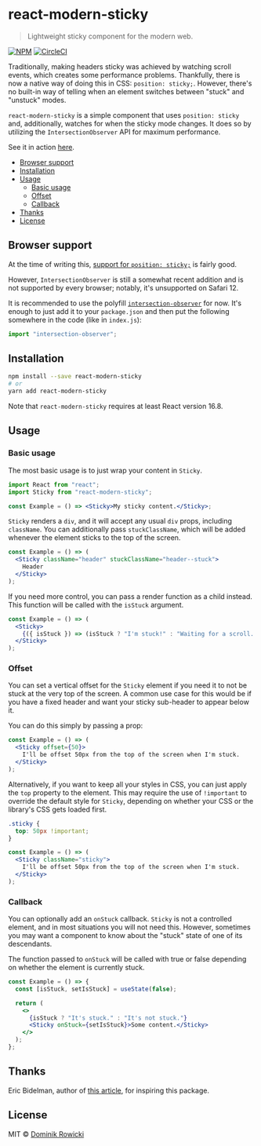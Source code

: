 # react-modern-sticky

> Lightweight sticky component for the modern web.

[![NPM](https://img.shields.io/npm/v/react-modern-sticky.svg)](https://www.npmjs.com/package/react-modern-sticky)
[![CircleCI](https://circleci.com/gh/papermana/react-modern-sticky.svg?style=svg)](https://circleci.com/gh/papermana/react-modern-sticky)

Traditionally, making headers sticky was achieved by watching scroll events, which creates some performance problems. Thankfully, there is now a native way of doing this in CSS: `position: sticky;`. However, there's no built-in way of telling when an element switches between "stuck" and "unstuck" modes.

`react-modern-sticky` is a simple component that uses `position: sticky` and, additionally, watches for when the sticky mode changes. It does so by utilizing the `IntersectionObserver` API for maximum performance.

See it in action [here](https://papermana.github.io/react-modern-sticky/).

- [Browser support](#browser-support)
- [Installation](#installation)
- [Usage](#usage)
  - [Basic usage](#basic-usage)
  - [Offset](#offset)
  - [Callback](#callback)
- [Thanks](#thanks)
- [License](#license)

## Browser support

At the time of writing this, [support for `position: sticky;`](https://caniuse.com/#feat=css-sticky) is fairly good.

However, `IntersectionObserver` is still a somewhat recent addition and is not supported by every browser; notably, it's unsupported on Safari 12.

It is recommended to use the polyfill [`intersection-observer`](https://www.npmjs.com/package/intersection-observer) for now. It's enough to just add it to your `package.json` and then put the following somewhere in the code (like in `index.js`):

```js
import "intersection-observer";
```

## Installation

```bash
npm install --save react-modern-sticky
# or
yarn add react-modern-sticky
```

Note that `react-modern-sticky` requires at least React version 16.8.

## Usage

### Basic usage

The most basic usage is to just wrap your content in `Sticky`.

```jsx
import React from "react";
import Sticky from "react-modern-sticky";

const Example = () => <Sticky>My sticky content.</Sticky>;
```

`Sticky` renders a `div`, and it will accept any usual `div` props, including `className`. You can additionally pass `stuckClassName`, which will be added whenever the element sticks to the top of the screen.

```jsx
const Example = () => (
  <Sticky className="header" stuckClassName="header--stuck">
    Header
  </Sticky>
);
```

If you need more control, you can pass a render function as a child instead. This function will be called with the `isStuck` argument.

```jsx
const Example = () => (
  <Sticky>
    {({ isStuck }) => (isStuck ? "I'm stuck!" : "Waiting for a scroll...")}
  </Sticky>
);
```

### Offset

You can set a vertical offset for the `Sticky` element if you need it to not be stuck at the very top of the screen. A common use case for this would be if you have a fixed header and want your sticky sub-header to appear below it.

You can do this simply by passing a prop:

```jsx
const Example = () => (
  <Sticky offset={50}>
    I'll be offset 50px from the top of the screen when I'm stuck.
  </Sticky>
);
```

Alternatively, if you want to keep all your styles in CSS, you can just apply the `top` property to the element. This may require the use of `!important` to override the default style for `Sticky`, depending on whether your CSS or the library's CSS gets loaded first.

```css
.sticky {
  top: 50px !important;
}
```

```jsx
const Example = () => (
  <Sticky className="sticky">
    I'll be offset 50px from the top of the screen when I'm stuck.
  </Sticky>
);
```

### Callback

You can optionally add an `onStuck` callback. `Sticky` is not a controlled element, and in most situations you will not need this. However, sometimes you may want a component to know about the "stuck" state of one of its descendants.

The function passed to `onStuck` will be called with true or false depending on whether the element is currently stuck.

```jsx
const Example = () => {
  const [isStuck, setIsStuck] = useState(false);

  return (
    <>
      {isStuck ? "It's stuck." : "It's not stuck."}
      <Sticky onStuck={setIsStuck}>Some content.</Sticky>
    </>
  );
};
```

## Thanks

Eric Bidelman, author of [this article](https://developers.google.com/web/updates/2017/09/sticky-headers), for inspiring this package.

## License

MIT © [Dominik Rowicki](https://github.com/papermana)
